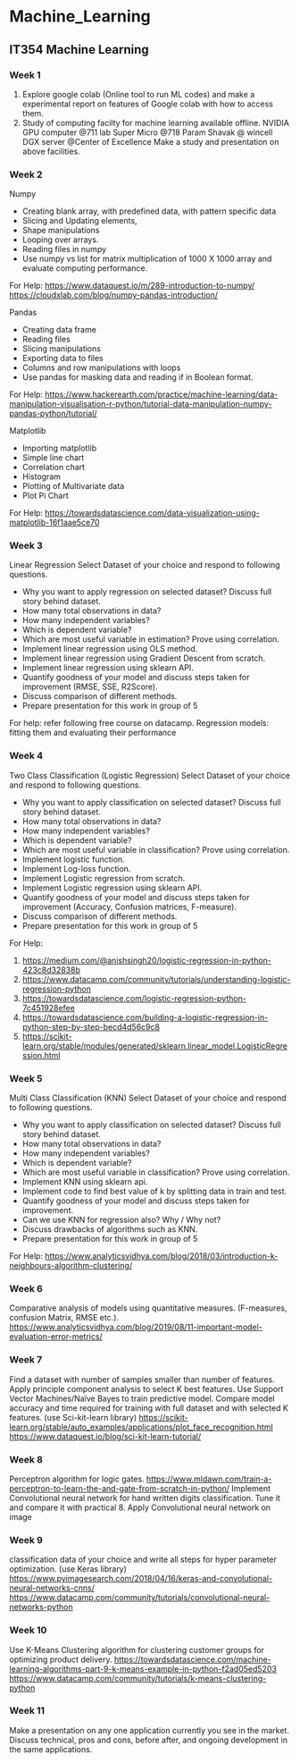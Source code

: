 # Machine_Learning

## IT354 Machine Learning

### Week 1

1. Explore google colab (Online tool to run ML codes) and make a experimental report on features of Google colab with how to access them.
2. Study of computing facilty for machine learning available offline.
NVIDIA GPU computer @711 lab
Super Micro @718
Param Shavak @ wincell
DGX server @Center of Excellence Make a study and presentation on above facilities.
 
### Week 2
Numpy
- Creating blank array, with predefined data, with pattern specific data
- Slicing and Updating elements,
- Shape manipulations
- Looping over arrays.
- Reading files in numpy
- Use numpy vs list for matrix multiplication of 1000 X 1000 array and evaluate computing performance.

For Help:
https://www.dataquest.io/m/289-introduction-to-numpy/
https://cloudxlab.com/blog/numpy-pandas-introduction/

Pandas
- Creating data frame
- Reading files
- Slicing manipulations
- Exporting data to files
- Columns and row manipulations with loops
- Use pandas for masking data and reading if in Boolean format.

For Help:
https://www.hackerearth.com/practice/machine-learning/data-manipulation-visualisation-r-python/tutorial-data-manipulation-numpy-pandas-python/tutorial/

Matplotlib
- Importing matplotlib
- Simple line chart
- Correlation chart
- Histogram
- Plotting of Multivariate data
- Plot Pi Chart

For Help:
https://towardsdatascience.com/data-visualization-using-matplotlib-16f1aae5ce70

### Week 3
Linear Regression
Select Dataset of your choice and respond to following questions.
- Why you want to apply regression on selected dataset? Discuss full story behind dataset.
- How many total observations in data?
- How many independent variables?
- Which is dependent variable?
- Which are most useful variable in estimation? Prove using correlation.
- Implement linear regression using OLS method.
- Implement linear regression using Gradient Descent from scratch.
- Implement linear regression using sklearn API.
- Quantify goodness of your model and discuss steps taken for improvement (RMSE, SSE, R2Score).
- Discuss comparison of different methods.
- Prepare presentation for this work in group of 5

For help: refer following free course on datacamp. Regression models: fitting them and evaluating their performance

### Week 4
Two Class Classification (Logistic Regression)
Select Dataset of your choice and respond to following questions.
- Why you want to apply classification on selected dataset? Discuss full story behind dataset.
- How many total observations in data?
- How many independent variables?
- Which is dependent variable?
- Which are most useful variable in classification? Prove using correlation.
- Implement logistic function.
- Implement Log-loss function.
- Implement Logistic regression from scratch.
- Implement Logistic regression using sklearn API.
- Quantify goodness of your model and discuss steps taken for improvement (Accuracy, Confusion matrices, F-measure).
- Discuss comparison of different methods.
- Prepare presentation for this work in group of 5

For Help:
1. https://medium.com/@anishsingh20/logistic-regression-in-python-423c8d32838b
2. https://www.datacamp.com/community/tutorials/understanding-logistic-regression-python
3. https://towardsdatascience.com/logistic-regression-python-7c451928efee
4. https://towardsdatascience.com/building-a-logistic-regression-in-python-step-by-step-becd4d56c9c8
5. https://scikit-learn.org/stable/modules/generated/sklearn.linear_model.LogisticRegression.html

### Week 5
Multi Class Classification (KNN)
Select Dataset of your choice and respond to following questions.
- Why you want to apply classification on selected dataset? Discuss full story behind dataset.
- How many total observations in data?
- How many independent variables?
- Which is dependent variable?
- Which are most useful variable in classification? Prove using correlation.
- Implement KNN using sklearn api.
- Implement code to find best value of k by splitting data in train and test.
- Quantify goodness of your model and discuss steps taken for improvement.
- Can we use KNN for regression also? Why / Why not?
- Discuss drawbacks of algorithms such as KNN.
- Prepare presentation for this work in group of 5

For Help:
https://www.analyticsvidhya.com/blog/2018/03/introduction-k-neighbours-algorithm-clustering/

### Week 6
Comparative analysis of models using quantitative measures.
(F-measures, confusion Matrix, RMSE etc.).
https://www.analyticsvidhya.com/blog/2019/08/11-important-model-evaluation-error-metrics/

### Week 7
Find a dataset with number of samples smaller than number of features. Apply principle component analysis to select K best features. Use Support Vector Machines/Naïve Bayes to train predictive model. Compare model accuracy and time required for training with full dataset and with selected K features. (use Sci-kit-learn library)
https://scikit-learn.org/stable/auto_examples/applications/plot_face_recognition.html
https://www.dataquest.io/blog/sci-kit-learn-tutorial/

### Week 8
Perceptron algorithm for logic gates.
https://www.mldawn.com/train-a-perceptron-to-learn-the-and-gate-from-scratch-in-python/
Implement Convolutional neural network for hand written digits classification. Tune it and compare it with practical 8. Apply Convolutional neural network on image 

### Week 9
classification data of your choice and write all steps for hyper parameter optimization. (use Keras library)
https://www.pyimagesearch.com/2018/04/16/keras-and-convolutional-neural-networks-cnns/
https://www.datacamp.com/community/tutorials/convolutional-neural-networks-python

### Week 10
Use K-Means Clustering algorithm for clustering customer groups for optimizing product delivery.
https://towardsdatascience.com/machine-learning-algorithms-part-9-k-means-example-in-python-f2ad05ed5203
https://www.datacamp.com/community/tutorials/k-means-clustering-python

### Week 11
Make a presentation on any one application currently you see in the market. Discuss technical, pros and cons, before after, and ongoing development in the same applications.




